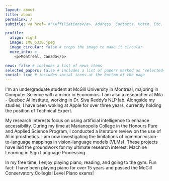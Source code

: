 ```yaml
---
layout: about
title: about
permalink: /
subtitle: <a href='#'>Affiliations</a>. Address. Contacts. Motto. Etc.

profile:
  align: right
  image: IMG_6338.jpeg
  image_circular: false # crops the image to make it circular
  more_info: >
    <p>Montreal, Canada</p>

news: false # includes a list of news items
selected_papers: false # includes a list of papers marked as "selected={true}"
social: true # includes social icons at the bottom of the page
---
```


I'm an undergraduate student at McGill University in Montreal, majoring in Computer Science with a minor in Economics. I am also a researcher at Mila - Quebec AI Institute, working in Dr. Siva Reddy’s NLP lab. Alongside my studies, I have been woking at Apple for over three years, currently holding the position of Technical Expert.

My research interests focus on using artificial intelligence to enhance accessibility. During my time at Marianopolis College in the Honours Pure and Applied Science Program, I conducted a literature review on the use of AI in prosthetics. I am now investigating the limitations of common vision-to-language mappings in vision-language models (VLMs). These projects have laid the groundwork for my ultimate research interest: Machine Learning in Sign Language Processing.

In my free time, I enjoy playing piano, reading, and going to the gym. Fun fact: I have been playing piano for over 15 years and passed the McGill Conservatory Collegial Level Piano exams!

